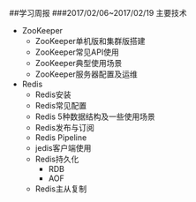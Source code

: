 ##学习周报
###2017/02/06~2017/02/19
主要技术
- ZooKeeper
	- ZooKeeper单机版和集群版搭建
	- ZooKeeper常见API使用
	- ZooKeeper典型使用场景
	- ZooKeeper服务器配置及运维
- Redis
	- Redis安装
	- Redis常见配置
	- Redis 5种数据结构及一些使用场景
	- Redis发布与订阅
	- Redis Pipeline
	- jedis客户端使用
	- Redis持久化
		- RDB
		- AOF
    - Redis主从复制